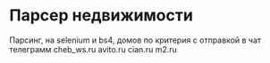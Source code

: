 # Парсер недвижимости
Парсинг, на selenium и bs4, домов по критерия с отправкой в чат телеграмм 
cheb_ws.ru
avito.ru
cian.ru
m2.ru
